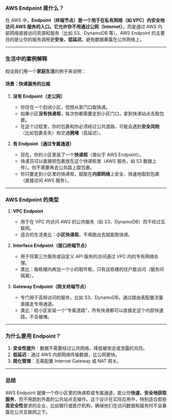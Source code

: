 ### **AWS Endpoint 是什么？**

在 AWS 中，**Endpoint（终端节点）**是一个用于在私有网络（如 VPC）内安全地访问 AWS 服务的入口。它允许你**不用通过公网（Internet）**，而是通过 AWS 内部网络直接访问资源和服务（比如 S3、DynamoDB 等）。AWS Endpoint 的主要目的是让你的服务调用更**安全、低延迟**，避免数据暴露在公共网络上。

---

### **生活中的案例解释**

假设我们用一个**家庭生活**的例子来说明：

#### **场景：快递服务的比喻**
1. **没有 Endpoint（走公网）**  
   - 你住在一个封闭小区，但想从家门口取快递。  
   - 如果小区**没有快递柜**，每次你都需要走到小区门口，拿到快递站点去取包裹。  
   - 在这个过程里，你的包裹和你必须经过公共道路，可能会遇到**安全风险**（比如包裹丢失）和交通**拥堵**（高延迟）。

2. **有 Endpoint（通过专属通道）**  
   - 现在，你的小区里装了一个**快递柜**（类似于 AWS Endpoint）。  
   - 快递员可以直接把包裹放在这个快递柜里（AWS 服务，如 S3 数据上传）。你不需要再去公共路上取包裹。  
   - 你只要走到小区里的快递柜，就能在**内部网络**上安全、快速地取到包裹（直接访问 AWS 服务）。

---

### **AWS Endpoint 的类型**

1. **VPC Endpoint**  
   - 用于在 VPC 内访问 AWS 的公共服务（如 S3、DynamoDB）而不经过互联网。
   - 适合的生活类比：**小区快递柜**，不用跑出去就能取快递。

2. **Interface Endpoint（接口终端节点）**  
   - 用于将第三方服务或自定义 API 服务的访问通过 VPC 内的专有网络处理。
   - 类比：每栋楼内再加一个小的取件柜，只有这栋楼的住户能访问（服务间隔离）。

3. **Gateway Endpoint（网关终端节点）**  
   - 专门用于高频访问的服务，比如 S3、DynamoDB，通过路由表配置流量直接走专用通道。
   - 类比：给小区安装一个“专属道路”，所有快递都可以直接走这个内部快速路，不会被堵。

---

### **为什么要用 Endpoint？**

1. **安全性提升**：数据不需要经过公共网络，降低被攻击或泄露的风险。  
2. **低延迟**：通过 AWS 内部网络传输数据，比公网更快。  
3. **简化管理**：无需配置 Internet Gateway 或 NAT 网关。

---

### **总结**

AWS Endpoint 就像一个你小区里的快递柜或专属通道，能让你**快速、安全地获取服务**，而不用跑到外面的公共站点去操作。这个设计在实际应用中，特别适合那些**高安全性**要求的企业，比如银行或医疗机构，确保他们在访问数据和服务时不会暴露在公共互联网之下。